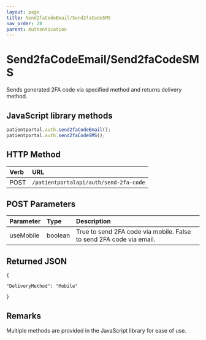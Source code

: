 ```yaml
---
layout: page
title: Send2faCodeEmail/Send2faCodeSMS
nav_order: 28
parent: Authentication
---
```


# Send2faCodeEmail/Send2faCodeSMS

Sends generated 2FA code via specified method and returns delivery method.

## JavaScript library methods

```javascript
patientportal.auth.send2faCodeEmail();
patientportal.auth.send2faCodeSMS();
```

## HTTP Method

| Verb | URL                                               |
|:-----|:--------------------------------------------------|
| POST | `/patientportalapi/auth/send-2fa-code` |

## POST Parameters

| Parameter | Type   | Description                                                 |
|:----------|:-------|:------------------------------------------------------------|
| useMobile | boolean | True to send 2FA code via mobile. False to send 2FA code via email. |

## Returned JSON

```
{

"DeliveryMethod": "Mobile"

}
```

## Remarks

Multiple methods are provided in the JavaScript library for ease of use.
